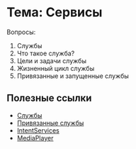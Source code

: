 # Тема: Сервисы

Вопросы:

1.	Cлужбы 
2.	Что такое служба?
3.	Цели и задачи службы
4.	Жизненный цикл службы
5. 	Привязанные и запущенные службы

	
## Полезные ссылки

* [Службы](https://developer.android.com/guide/components/services?hl=ru)
* [Привязанные службы](https://developer.android.com/guide/components/bound-services?hl=ru)
* [IntentServices](https://developer.android.com/training/run-background-service/create-service?hl=ru#java)
* [MediaPlayer](https://developer.android.com/reference/android/media/MediaPlayer)

